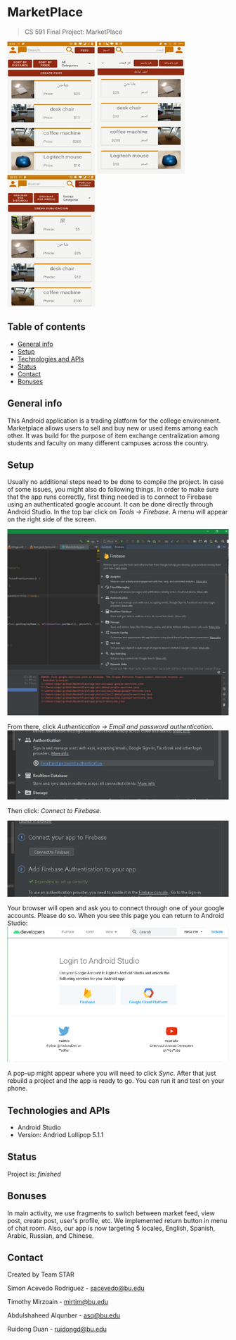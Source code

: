 # MarketPlace
> CS 591 Final Project: MarketPlace
  
<p float="left">
<img src="images/english.jpeg" width="200" height="300">
<img src="images/arabic.jpeg" width="200" height="300">
<img src="images/spanish.jpeg" width="200" height="300"> 
</p>

## Table of contents
* [General info](#general-info)
* [Setup](#setup)
* [Technologies and APIs](#technologies-and-apis)
* [Status](#status)
* [Contact](#contact)
* [Bonuses](#bonuses)

## General info
This Android application is a trading platform for the college environment. Marketplace allows users to sell and buy new or used items among each other. It was build for the purpose of item exchange centralization among students and faculty on many different campuses across the country.

## Setup
  Usually no additional steps need to be done to compile the project. In case of some issues, you might also do following things.
  In order to make sure that the app runs correctly, first thing needed is to connect to Firebase using an authenticated google account. It can be done directly through Android Studio.
  In the top bar click on <em>Tools -> Firebase</em>. A menu will appear on the right side of the screen.
  
  ![Here](images/Capture.PNG)
  
  From there, click <em>Authentication -> Email and password authentication</em>.
  ![Here](images/Capture1.PNG)
  
  Then click: <em>Connect to Firebase</em>.
  
  ![Here](images/Capture2.PNG)
  
  Your browser will open and ask you to connect through one of your google accounts. Please do so. When you see this page you can return to Android Studio:
  ![Here](images/Capture3.PNG)
  
  A pop-up might appear where you will need to click <em>Sync</em>. After that just rebuild a project and the app is ready to go. You can run it and test on your phone.
  

## Technologies and APIs
* Android Studio
* Version: Andriod Lollipop 5.1.1

## Status
Project is: _finished_

## Bonuses
  In main activity, we use fragments to switch between market feed, view post, create post, user's profile, etc. We implemented return button in menu of chat room. Also, our app is now targeting 5 locales, English, Spanish, Arabic, Russian, and Chinese.

## Contact
Created by Team STAR

Simon Acevedo Rodriguez - sacevedo@bu.edu

Timothy Mirzoain - mirtim@bu.edu

Abdulshaheed Alqunber - asq@bu.edu

Ruidong Duan - ruidongd@bu.edu
